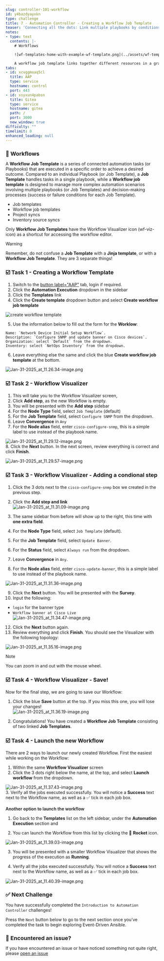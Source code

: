 ```yaml
---
slug: controller-101-workflow
id: y4bazdyayxkn
type: challenge
title: 7 - Automation Controller - Creating a Workflow Job Template
teaser: 'Connecting all the dots: Link multiple playbooks by conditions'
notes:
- type: text
  contents: |-
    # Workflows

    ![wf-templates-home-with-example-wf-template.png](../assets/wf-templates-home-with-example-wf-template.png)

    A workflow job template links together different resources in a graphical way, this can include multiple playbooks (job templates), project syncs and even other workflows.
tabs:
- id: xcvggmoaq5cl
  title: AAP
  type: service
  hostname: control
  port: 443
- id: xsyxun4pabsn
  title: Gitea
  type: service
  hostname: gitea
  path: /
  port: 3000
  new_window: true
difficulty: ""
timelimit: 0
enhanced_loading: null
---
```

🔗 Workflows
===

A **Workflow Job Template** is a series of connected automation tasks (or Playbooks) that are executed in a specific order to achieve a desired outcome. Compared to an individual Playbook (or Job Template), a **Job Template** handles tasks in a single playbook, while a **Workflow job template** is designed to manage more complex automation scenarios involving multiple playbooks (or Job Templates) and decision-making processes (success or failure conditions for each Job Template).

- Job templates
- Workflow job templates
- Project syncs
- Inventory source syncs

Only **Workflow Job Templates** have the Workflow Visualizer icon (wf-viz-icon) as a shortcut for accessing the workflow editor.

> [!WARNING]
> Remember, do not confuse a **Job Template** with a **Jinja template**, or with a **Workflow Job Template**.  They are 3 separate things!

☑️ Task 1 - Creating a Workflow Template
===

1. Switch to the [button label="AAP"](tab-0) tab, login if required.
2. Click the **Automation Execution** dropdown in the sidebar
3. Click the **Templates** link
4. Click the **Create template** dropdown button and select **Create workflow job template**

  ![create workflow template](../assets/create_workflow_template.png)

5. Use the information below to fill out the form for the **Worklow**:

```
Name: `Network Device Initial Setup Workflow`.
Description: `Configure SNMP and update banner on Cisco devices`.
Organization: select `Default` from the dropdown.
Inventory: select `NetOps Inventory` from the dropdown.
```
6.  Leave everything else the same and click the blue **Create workflow job template** at the bottom.

![Jan-31-2025_at_11.26.34-image.png](../assets/Jan-31-2025_at_11.26.34-image.png)

☑️ Task 2 - Workflow Visualizer
===

1. This will take you to the Workflow Visualizer screen,
2. Click **Add step**, as the new Workflow is empty.
3. You will be presented with the **Add step** sidebar
4. For the **Node Type** field, select `Job Template` (default)
5. For the **Job Template** field, select `Configure SNMP`  from the dropdown.
6. Leave **Convergence** in `Any`
7. For the **Node alias** field, enter `cisco-configure-snmp`, this is a simple label to use instead of the playbook name.

![Jan-31-2025_at_11.29.12-image.png](../assets/Jan-31-2025_at_11.29.12-image.png)
8. Click the **Next** button. In the next screen, review everything is correct and click **Finish**.

![Jan-31-2025_at_11.29.57-image.png](../assets/Jan-31-2025_at_11.29.57-image.png)

☑️ Task 3 - Workflow Visualizer - Adding a condional step
===

1. Click the 3 dots next to the `cisco-configure-snmp`  box we created in the previous step.

2. Click the **Add step and link**
![Jan-31-2025_at_11.31.09-image.png](../assets/Jan-31-2025_at_11.31.09-image.png)
3. The same sidebar from before will show up to the right, this time with **one extra field**.
4. For the **Node Type** field, select `Job Template` (default).
5. For the **Job Template** field, select `Update Banner`.
6. For the **Status** field, select `Always run` from the dropdown.
7. Leave **Convergence** in `Any`.
8. For the **Node alias** field, enter `cisco-update-banner`, this is a simple label to use instead of the playbook name.

![Jan-31-2025_at_11.31.36-image.png](../assets/Jan-31-2025_at_11.31.36-image.png)

9. Click the **Next** button. You will be presented with the **Survey**.
10. Input the following:
   - `login` for the banner type
   - `Workflow banner at Cisco Live`
![Jan-31-2025_at_11.34.47-image.png](../assets/Jan-31-2025_at_11.34.47-image.png)

12. Click the **Next** button again.
13. Review everything and click **Finish**. You should see the Visualizer with the following topology:

![Jan-31-2025_at_11.35.16-image.png](../assets/Jan-31-2025_at_11.35.16-image.png)

> [!NOTE]
> You can zoom in and out with the mouse wheel.

☑️ Task 4 - Workflow Visualizer - Save!
===

Now for the final step, we are going to save our Workflow:

1. Click the blue **Save** button at the top. If you miss this one, you will lose your changes!
![Jan-31-2025_at_11.36.19-image.png](../assets/Jan-31-2025_at_11.36.19-image.png)

2. Congratulations!  You have created a **Workflow Job Template** consisting of two linked **Job Templates**.


☑️ Task 4 - Launch the new Workflow
===

There are 2 ways to launch our newly created Workflow. First the easiest while working on the Workflow:

1. Within the same **Workflow Visualizer** screen
2. Click the 3 dots right below the name, at the top, and select **Launch workflow** from the dropdown.

![Jan-31-2025_at_11.37.43-image.png](../assets/Jan-31-2025_at_11.37.43-image.png)
3. Verify all the jobs executed successfully. You will  notice a **Success** text next to the Workflow name, as well as a ✅ tick in each job box.

### Another option to launch the workflow

1. Go back to the **Templates** list on the left sidebar, under the **Automation Execution** section and

2. You can launch the Workflow from this list by clicking the 🚀 **Rocket** icon.

![Jan-31-2025_at_11.39.03-image.png](../assets/Jan-31-2025_at_11.39.03-image.png)

3. You will be presented with a smaller Workflow Visualizer that shows the progress of the execution as **Running**.

4. Verify all the jobs executed successfully. You will notice a **Success** text next to the Workflow name, as well as a ✅ tick in each job box.

![Jan-31-2025_at_11.40.39-image.png](../assets/Jan-31-2025_at_11.40.39-image.png)

✅ Next Challenge
===
You have successfully completed the `Introduction to Automation Controller` challenges!

Press the `Next` button below to go to the next section once you’ve completed the task to begin exploring Event-Driven Ansible.

🐛 Encountered an issue?
====

If you have encountered an issue or have noticed something not quite right, please [open an issue](https://github.com/ansible/instruqt/issues/new?labels=netops-aap25&title=Issue+with+netops-aap25&assignees=leogallego)

<style type="text/css" rel="stylesheet">
  .lightbox {
    display: none;
    position: fixed;
    justify-content: center;
    align-items: center;
    z-index: 999;
    top: 0;
    left: 0;
    right: 0;
    bottom: 0;
    padding: 1rem;
    background: rgba(0, 0, 0, 0.8);
    margin-left: auto;
    margin-right: auto;
    margin-top: auto;
    margin-bottom: auto;
  }
  .lightbox:target {
    display: flex;
  }
  .lightbox img {
    /* max-height: 100% */
    max-width: 60%;
    max-height: 60%;
  }
  img {
    display: block;
    margin-left: auto;
    margin-right: auto;
  }
  h1 {
    font-size: 18px;
  }
    h2 {
    font-size: 16px;
    font-weight: 600
  }
    h3 {
    font-size: 14px;
    font-weight: 600
  }
  p span {
    font-size: 14px;
  }
  ul li span {
    font-size: 14px
  }
</style>
